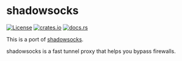 # shadowsocks

[![License](https://img.shields.io/github/license/zonyitoo/shadowsocks-rust.svg)](https://github.com/zonyitoo/shadowsocks-rust)
[![crates.io](https://img.shields.io/crates/v/shadowsocks.svg)](https://crates.io/crates/shadowsocks)
[![docs.rs](https://img.shields.io/docsrs/shadowsocks)](https://docs.rs/shadowsocks)

This is a port of [shadowsocks](https://github.com/shadowsocks/shadowsocks).

shadowsocks is a fast tunnel proxy that helps you bypass firewalls.
